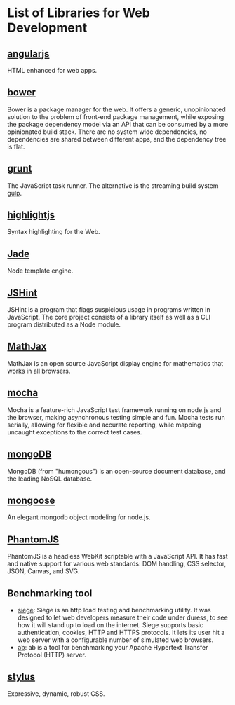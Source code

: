 List of Libraries for Web Development
=====================================

[angularjs](http://angularjs.org/)
----------------------------------
HTML enhanced for web apps.

[bower](http://bower.io/)
-------------------------
Bower is a package manager for the web. It offers a generic, unopinionated solution to the problem of front-end package management, while exposing the package dependency model via an API that can be consumed by a more opinionated build stack. There are no system wide dependencies, no dependencies are shared between different apps, and the dependency tree is flat.

[grunt](http://gruntjs.com/)
----------------------------
The JavaScript task runner. The alternative is the streaming build system [gulp](http://gulpjs.com/).

[highlightjs](http://highlightjs.org/)
--------------------------------------
Syntax highlighting for the Web.

[Jade](http://jade-lang.com/)
-----------------------------
Node template engine.

[JSHint](http://www.jshint.com/docs/)
-------------------------------------
JSHint is a program that flags suspicious usage in programs written in JavaScript. The core project consists of a library itself as well as a CLI program distributed as a Node module.

[MathJax](http://www.mathjax.org/)
----------------------------------
MathJax is an open source JavaScript display engine for mathematics that works in all browsers.

[mocha](http://visionmedia.github.io/mocha/)
--------------------------------------------
Mocha is a feature-rich JavaScript test framework running on node.js and the browser, making asynchronous testing simple and fun. Mocha tests run serially, allowing for flexible and accurate reporting, while mapping uncaught exceptions to the correct test cases.

[mongoDB](https://www.mongodb.org/)
-----------------------------------
MongoDB (from "humongous") is an open-source document database, and the leading NoSQL database.

[mongoose](http://mongoosejs.com/)
----------------------------------
An elegant mongodb object modeling for node.js.

[PhantomJS](http://phantomjs.org/)
----------------------------------
PhantomJS is a headless WebKit scriptable with a JavaScript API. It has fast and native support for various web standards: DOM handling, CSS selector, JSON, Canvas, and SVG.

Benchmarking tool
-----------------
- [siege](http://www.joedog.org/siege-home/): Siege is an http load testing and benchmarking utility. It was designed to let web developers measure their code under duress, to see how it will stand up to load on the internet. Siege supports basic authentication, cookies, HTTP and HTTPS protocols. It lets its user hit a web server with a configurable number of simulated web browsers.
- [ab](http://httpd.apache.org/docs/2.2/programs/ab.html): ab is a tool for benchmarking your Apache Hypertext Transfer Protocol (HTTP) server.

[stylus](http://learnboost.github.io/stylus/)
---------------------------------------------
Expressive, dynamic, robust CSS.


